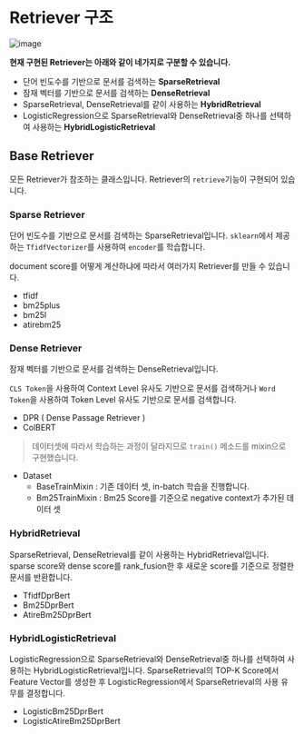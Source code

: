 # Retriever 구조

![image](https://user-images.githubusercontent.com/40788624/120104459-7279c880-c18f-11eb-825a-25fa6376e29a.png)

**현재 구현된 Retriever는 아래와 같이 네가지로 구분할 수 있습니다.**

- 단어 빈도수를 기반으로 문서를 검색하는 **SparseRetrieval**
- 잠재 벡터를 기반으로 문서를 검색하는 **DenseRetrieval**
- SparseRetrieval, DenseRetrieval를 같이 사용하는 **HybridRetrieval**
- LogisticRegression으로 SparseRetrieval와 DenseRetrieval중 하나를 선택하여 사용하는 **HybridLogisticRetrieval**

## Base Retriever

모든 Retriever가 참조하는 클래스입니다. Retriever의 `retrieve`기능이 구현되어 있습니다.

### Sparse Retriever

단어 빈도수를 기반으로 문서를 검색하는 SparseRetrieval입니다. `sklearn`에서 제공하는 `TfidfVectorizer`를 사용하여 `encoder`를 학습합니다.

document score를 어떻게 계산하냐에 따라서 여러가지 Retriever를 만들 수 있습니다.

- tfidf 
- bm25plus
- bm25l
- atirebm25

### Dense Retriever

잠재 벡터를 기반으로 문서를 검색하는 DenseRetrieval입니다.

`CLS Token`을 사용하여 Context Level 유사도 기반으로 문서를 검색하거나 `Word Token`을 사용하여 Token Level 유사도 기반으로 문서를 검색합니다.

- DPR ( Dense Passage Retriever )
- ColBERT

> 데이터셋에 따라서 학습하는 과정이 달라지므로 `train()` 메소드를 mixin으로 구현했습니다.

- Dataset
    - BaseTrainMixin : 기존 데이터 셋, in-batch 학습을 진행합니다.
    - Bm25TrainMixin : Bm25 Score를 기준으로 negative context가 추가된 데이터 셋

### HybridRetrieval

SparseRetrieval, DenseRetrieval를 같이 사용하는 HybridRetrieval입니다. sparse score와 dense score를 rank_fusion한 후 새로운 score를 기준으로 정렬한 문서를 반환합니다.

- TfidfDprBert
- Bm25DprBert
- AtireBm25DprBert

### HybridLogisticRetrieval

LogisticRegression으로 SparseRetrieval와 DenseRetrieval중 하나를 선택하여 사용하는 HybridLogisticRetrieval입니다. SparseRetrieval의 TOP-K Score에서 Feature Vector를 생성한 후 LogisticRegression에서 SparseRetrieval의 사용 유무를 결정합니다.

- LogisticBm25DprBert
- LogisticAtireBm25DprBert
